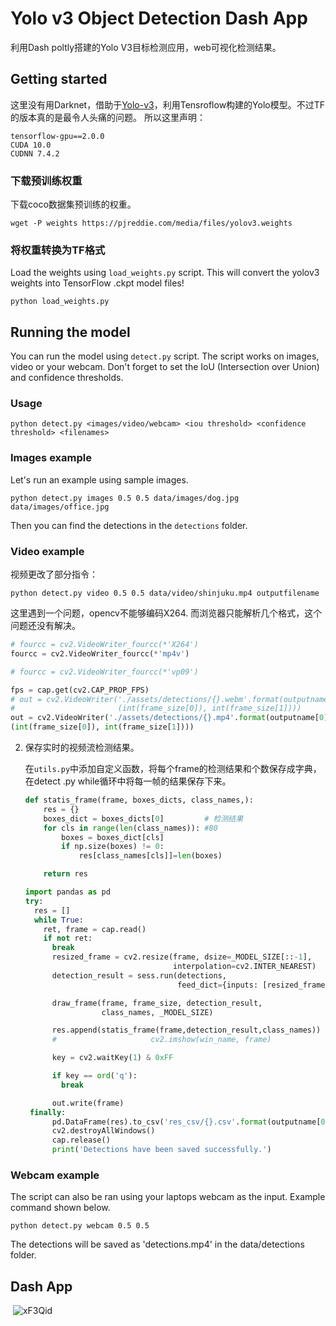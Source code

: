 # Yolo v3 Object Detection Dash App
利用Dash poltly搭建的Yolo V3目标检测应用，web可视化检测结果。

## Getting started
这里没有用Darknet，借助于[Yolo-v3](https://github.com/theAIGuysCode/yolo-v3)，利用Tensroflow构建的Yolo模型。不过TF的版本真的是最令人头痛的问题。
所以这里声明：
```
tensorflow-gpu==2.0.0
CUDA 10.0
CUDNN 7.4.2
```


### 下载预训练权重
下载coco数据集预训练的权重。

```
wget -P weights https://pjreddie.com/media/files/yolov3.weights
```

### 将权重转换为TF格式
Load the weights using `load_weights.py` script. This will convert the yolov3 weights into TensorFlow .ckpt model files!

```
python load_weights.py
```

## Running the model
You can run the model using `detect.py` script. The script works on images, video or your webcam. Don't forget to set the IoU (Intersection over Union) and confidence thresholds.
### Usage
```
python detect.py <images/video/webcam> <iou threshold> <confidence threshold> <filenames>
```
### Images example
Let's run an example using sample images.
```
python detect.py images 0.5 0.5 data/images/dog.jpg data/images/office.jpg
```
Then you can find the detections in the `detections` folder.
<br>

### Video example
视频更改了部分指令：
```
python detect.py video 0.5 0.5 data/video/shinjuku.mp4 outputfilename
```
这里遇到一个问题，opencv不能够编码X264. 而浏览器只能解析几个格式，这个问题还没有解决。
```python
# fourcc = cv2.VideoWriter_fourcc(*'X264')
fourcc = cv2.VideoWriter_fourcc(*'mp4v')

# fourcc = cv2.VideoWriter_fourcc(*'vp09')

fps = cap.get(cv2.CAP_PROP_FPS)
# out = cv2.VideoWriter('./assets/detections/{}.webm'.format(outputname[0]), fourcc, fps,
#                       (int(frame_size[0]), int(frame_size[1])))
out = cv2.VideoWriter('./assets/detections/{}.mp4'.format(outputname[0]), fourcc, fps,
(int(frame_size[0]), int(frame_size[1])))

```

2. 保存实时的视频流检测结果。

   在`utils.py`中添加自定义函数，将每个frame的检测结果和个数保存成字典，在detect .py while循环中将每一帧的结果保存下来。

   ```python
   def statis_frame(frame, boxes_dicts, class_names,):
       res = {}
       boxes_dict = boxes_dicts[0]         # 检测结果 
       for cls in range(len(class_names)): #80
           boxes = boxes_dict[cls]
           if np.size(boxes) != 0:
               res[class_names[cls]]=len(boxes)
   
       return res
   ```

   ```python
   import pandas as pd 
   try:
     res = []
     while True:
       ret, frame = cap.read()
       if not ret:
         break
         resized_frame = cv2.resize(frame, dsize=_MODEL_SIZE[::-1],
                                    interpolation=cv2.INTER_NEAREST)
         detection_result = sess.run(detections,
                                     feed_dict={inputs: [resized_frame]})
   
         draw_frame(frame, frame_size, detection_result,
                    class_names, _MODEL_SIZE)
   
         res.append(statis_frame(frame,detection_result,class_names))
         #                     cv2.imshow(win_name, frame)
   
         key = cv2.waitKey(1) & 0xFF
   
         if key == ord('q'):
           break
   
         out.write(frame)
    finally:
         pd.DataFrame(res).to_csv('res_csv/{}.csv'.format(outputname[0]))
         cv2.destroyAllWindows()
         cap.release()
         print('Detections have been saved successfully.')
   ```

   

### Webcam example

The script can also be ran using your laptops webcam as the input. Example command shown below.
```
python detect.py webcam 0.5 0.5
```
The detections will be saved as 'detections.mp4' in the data/detections folder.

## Dash App

​	![xF3Qid](https://cdn.jsdelivr.net/gh/Flionay/pic_bed@master/Upic/202104/xF3Qid.png)